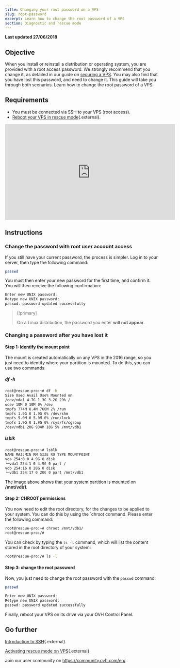 ```yaml
---
title: Changing your root password on a VPS
slug: root-password
excerpt: Learn how to change the root password of a VPS
section: Diagnostic and rescue mode
---
```


**Last updated 27/06/2018**

## Objective

When you install or reinstall a distribution or operating system, you are provided with a root access password. We strongly recommend that you change it, as detailed in our guide on [securing a VPS](https://docs.ovh.com/au/en/vps/tips-for-securing-a-vps/). You may also find that you have lost this password, and need to change it. This guide will take you through both scenarios.
Learn how to change the root password of a VPS.

## Requirements

- You must be connected via SSH to your VPS (root access).
- [Reboot your VPS in rescue mode](https://docs.ovh.com/au/en/vps/rescue/){.external}.

<iframe width="560" height="315" src="https://www.youtube.com/embed/ua1qoTMq35g?rel=0" frameborder="0" allow="autoplay; encrypted-media" allowfullscreen></iframe>

## Instructions

### Change the password with root user account access

If you still have your current password, the process is simpler. Log in to your server, then type the following command:

```sh
passwd
```

You must then enter your new password for the first time, and confirm it. You will then receive the following confirmation:

```sh
Enter new UNIX password:
Retype new UNIX password:
passwd: password updated successfully
```

> [!primary]
>
> On a Linux distribution, the password you enter **will not appear**.
> 

### Changing a password after you have lost it

#### Step 1: Identify the mount point

The mount is created automatically on any VPS in the 2016 range, so you just need to identify where your partition is mounted. To do this, you can use two commands:

##### df -h

```sh
root@rescue-pro:~# df -h
Size Used Avail Use% Mounted on
/dev/vda1 4.7G 1.3G 3.2G 29% /
udev 10M 0 10M 0% /dev
tmpfs 774M 8.4M 766M 2% /run
tmpfs 1.9G 0 1.9G 0% /dev/shm
tmpfs 5.0M 0 5.0M 0% /run/lock
tmpfs 1.9G 0 1.9G 0% /sys/fs/cgroup
/dev/vdb1 20G 934M 18G 5% /mnt/vdb1
```

##### lsblk

```sh
root@rescue-pro:~# lsblk
NAME MAJ:MIN RM SIZE RO TYPE MOUNTPOINT
vda 254:0 0 4.9G 0 disk
└─vda1 254:1 0 4.9G 0 part /
vdb 254:16 0 20G 0 disk
└─vdb1 254:17 0 20G 0 part /mnt/vdb1
```

The image above shows that your system partition is mounted on **/mnt/vdb1**.


#### Step 2: CHROOT permissions

You now need to edit the root directory, for the changes to be applied to your system. You can do this by using the `chroot command. Please enter the following command:

```sh
root@rescue-pro:~# chroot /mnt/vdb1/
root@rescue-pro:/#
```

You can check by typing the `ls -l` command, which will list the content stored in the root directory of your system:

```sh
root@rescue-pro:/# ls -l
```

#### Step 3: change the root password

Now, you just need to change the root password with the `passwd` command:

```sh
passwd
```
```sh
Enter new UNIX password:
Retype new UNIX password:
passwd: password updated successfully
```

Finally, reboot your VPS on its drive via your OVH Control Panel.

## Go further

[Introduction to SSH](https://docs.ovh.com/au/en/dedicated/ssh-introduction/){.external}.

[Activating rescue mode on VPS](https://docs.ovh.com/au/en/vps/rescue/){.external}.

Join our user community on <https://community.ovh.com/en/>.